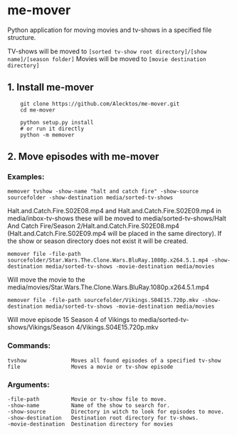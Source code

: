# me-mover

Python application for moving movies and tv-shows in a specified file structure.

TV-shows will be moved to ``[sorted tv-show root directory]/[show name]/[season folder]`` Movies will be moved to ``[movie destination directory]``

## 1. Install me-mover
        git clone https://github.com/Alecktos/me-mover.git
        cd me-mover
        
        python setup.py install 
        # or run it directly 
        python -m memover

## 2. Move episodes with me-mover
### Examples:
    memover tvshow -show-name "halt and catch fire" -show-source sourcefolder -show-destination media/sorted-tv-shows
Halt.and.Catch.Fire.S02E08.mp4 and Halt.and.Catch.Fire.S02E09.mp4 in media/inbox-tv-shows these will be moved to media/sorted-tv-shows/Halt And Catch Fire/Season 2/Halt.and.Catch.Fire.S02E08.mp4 (Halt.and.Catch.Fire.S02E09.mp4 will be placed in the same directory). If the show or season directory does not exist it will be created.

    memover file -file-path sourcefolder/Star.Wars.The.Clone.Wars.BluRay.1080p.x264.5.1.mp4 -show-destination media/sorted-tv-shows -movie-destination media/movies
Will move the movie to the media/movies/Star.Wars.The.Clone.Wars.BluRay.1080p.x264.5.1.mp4

    memover file -file-path sourcefolder/Vikings.S04E15.720p.mkv -show-destination media/sorted-tv-shows -movie-destination media/movies    
Will move episode 15 Season 4 of Vikings to media/sorted-tv-shows/Vikings/Season 4/Vikings.S04E15.720p.mkv

### Commands:
    tvshow              Moves all found episodes of a specified tv-show
    file                Moves a movie or tv-show episode    

### Arguments:
    -file-path          Movie or tv-show file to move.
    -show-name          Name of the show to search for.
    -show-source        Directory in witch to look for episodes to move.
    -show-destination   Destination root directory for tv-shows.
    -movie-destination  Destination directory for movies
